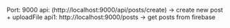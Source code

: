 Port: 9000
api: (http://localhost:9000/api/posts/create) -> create new post + uploadFile
api1: http://localhost:9000/posts -> get posts from firebase
